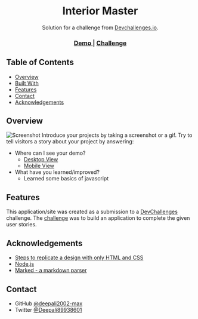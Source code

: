 <!-- Please update value in the {}  -->

<h1 align="center">Interior Master</h1>

<div align="center">
   Solution for a challenge from  <a href="http://devchallenges.io" target="_blank">Devchallenges.io</a>.
</div>

<div align="center">
  <h3>
    <a href="https://user-images.githubusercontent.com/72861787/124431977-b3688c80-dd8e-11eb-9e05-da9f18b1078e.png">
      Demo
    </a>
    <span> | </span>
    <a href="https://devchallenges.io/challenges/Jymh2b2FyebRTUljkNcb">
      Challenge
    </a>
  </h3>
</div>

<!-- TABLE OF CONTENTS -->

## Table of Contents

- [Overview](#overview)
- [Built With](#built-with)
- [Features](#features)
- [Contact](#contact)
- [Acknowledgements](#acknowledgements)

<!-- OVERVIEW -->

## Overview

![Screenshot](https://user-images.githubusercontent.com/72861787/124431977-b3688c80-dd8e-11eb-9e05-da9f18b1078e.png)
Introduce your projects by taking a screenshot or a gif. Try to tell visitors a story about your project by answering:

- Where can I see your demo?
  - <a href="https://user-images.githubusercontent.com/72861787/124431977-b3688c80-dd8e-11eb-9e05-da9f18b1078e.png">
      Desktop View
    </a>
  - <a href="https://user-images.githubusercontent.com/72861787/124432464-47d2ef00-dd8f-11eb-9c4d-a962af9802b3.png">
        Mobile View
    </a>
- What have you learned/improved?
  - Learned some basics of javascript

## Features

<!-- List the features of your application or follow the template. Don't share the figma file here :) -->

This application/site was created as a submission to a [DevChallenges](https://devchallenges.io/challenges) challenge. The [challenge](https://devchallenges.io/challenges/Jymh2b2FyebRTUljkNcb) was to build an application to complete the given user stories.

## Acknowledgements

<!-- This section should list any articles or add-ons/plugins that helps you to complete the project. This is optional but it will help you in the future. For exmpale -->

- [Steps to replicate a design with only HTML and CSS](https://devchallenges-blogs.web.app/how-to-replicate-design/)
- [Node.js](https://nodejs.org/)
- [Marked - a markdown parser](https://github.com/chjj/marked)

## Contact

- GitHub [@deepali2002-max](https://github.com/deepali2002-max)
- Twitter [@Deepali89938601](https://twitter.com/Deepali89938601?s=08)

